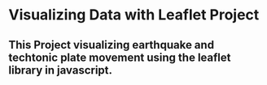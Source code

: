 # Visualizing Data with Leaflet Project

## This Project visualizing earthquake and techtonic plate movement using the leaflet library in javascript.

